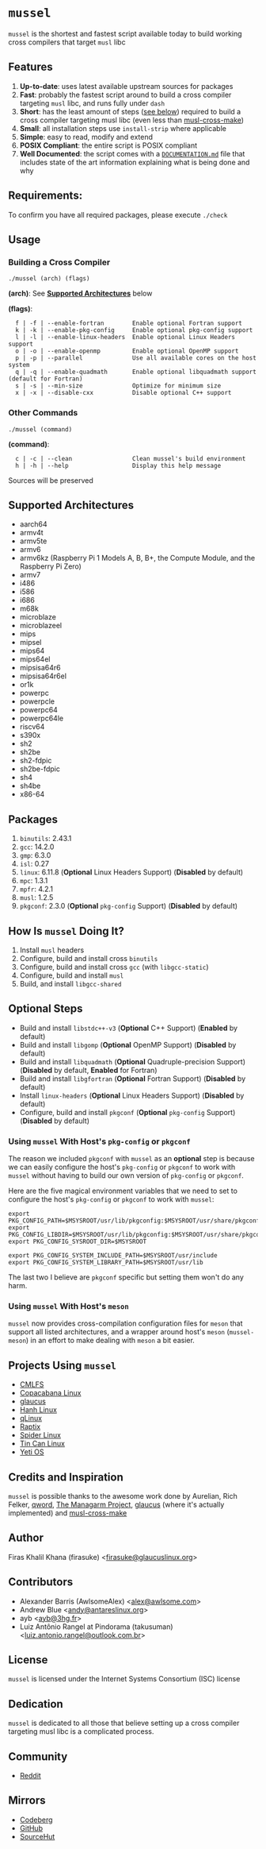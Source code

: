 # `mussel`
`mussel` is the shortest and fastest script available today to build working cross
compilers that target `musl` libc

## Features
1. **Up-to-date**: uses latest available upstream sources for packages
2. **Fast**: probably the fastest script around to build a cross compiler
   targeting `musl` libc, and runs fully under `dash`
3. **Short**: has the least amount of steps ([see
   below](#how-is-mussel-doing-it)) required
   to build a cross compiler targeting musl libc (even less than
   [musl-cross-make](https://github.com/richfelker/musl-cross-make))
4. **Small**: all installation steps use `install-strip` where applicable
5. **Simple**: easy to read, modify and extend
6. **POSIX Compliant**: the entire script is POSIX compliant
7. **Well Documented**: the script comes with a
   [`DOCUMENTATION.md`](DOCUMENTATION.md)
   file that includes state of the art information explaining what is being done
   and why

## Requirements:
To confirm you have all required packages, please execute `./check`

## Usage
### Building a Cross Compiler
```Shell
./mussel (arch) (flags)
```

**(arch)**: See [**Supported
Architectures**](#supported-architectures)
below

**(flags)**:
```Shell
  f | -f | --enable-fortran        Enable optional Fortran support
  k | -k | --enable-pkg-config     Enable optional pkg-config support
  l | -l | --enable-linux-headers  Enable optional Linux Headers support
  o | -o | --enable-openmp         Enable optional OpenMP support
  p | -p | --parallel              Use all available cores on the host system
  q | -q | --enable-quadmath       Enable optional libquadmath support (default for Fortran)
  s | -s | --min-size              Optimize for minimum size
  x | -x | --disable-cxx           Disable optional C++ support
```

### Other Commands
```Shell
./mussel (command)
```

**(command)**:
```Shell
  c | -c | --clean                 Clean mussel's build environment
  h | -h | --help                  Display this help message
```

Sources will be preserved

## Supported Architectures
- aarch64
- armv4t
- armv5te
- armv6
- armv6kz (Raspberry Pi 1 Models A, B, B+, the Compute Module, and the Raspberry
Pi Zero)
- armv7
- i486
- i586
- i686
- m68k
- microblaze
- microblazeel
- mips
- mipsel
- mips64
- mips64el
- mipsisa64r6
- mipsisa64r6el
- or1k
- powerpc
- powerpcle
- powerpc64
- powerpc64le
- riscv64
- s390x
- sh2
- sh2be
- sh2-fdpic
- sh2be-fdpic
- sh4
- sh4be
- x86-64

## Packages
1. `binutils`: 2.43.1
2. `gcc`: 14.2.0
3. `gmp`: 6.3.0
4. `isl`: 0.27
5. `linux`: 6.11.8 (**Optional** Linux Headers Support) (**Disabled** by default)
6. `mpc`: 1.3.1
7. `mpfr`: 4.2.1
8. `musl`: 1.2.5
9. `pkgconf`: 2.3.0 (**Optional** `pkg-config` Support) (**Disabled** by default)

## How Is `mussel` Doing It?
1. Install `musl` headers
2. Configure, build and install cross `binutils`
3. Configure, build and install cross `gcc` (with `libgcc-static`)
4. Configure, build and install `musl`
5. Build, and install `libgcc-shared`

## **Optional** Steps
- Build and install `libstdc++-v3` (**Optional** C++ Support) (**Enabled** by default)
- Build and install `libgomp` (**Optional** OpenMP Support) (**Disabled** by default)
- Build and install `libquadmath` (**Optional** Quadruple-precision Support)
(**Disabled** by default, **Enabled** for Fortran)
- Build and install `libgfortran` (**Optional** Fortran Support) (**Disabled** by default)
- Install `linux-headers` (**Optional** Linux Headers Support) (**Disabled** by default)
- Configure, build and install `pkgconf` (**Optional** `pkg-config` Support)
(**Disabled** by default)

### Using `mussel` With Host's `pkg-config` or `pkgconf`
The reason we included `pkgconf` with `mussel` as an **optional** step is
because we can easily configure the host's `pkg-config` or `pkgconf` to work
with `mussel` without having to build our own version of `pkg-config` or
`pkgconf`.

Here are the five magical environment variables that we need to set to configure
the host's `pkg-config` or `pkgconf` to work with `mussel`:

```Shell
export PKG_CONFIG_PATH=$MSYSROOT/usr/lib/pkgconfig:$MSYSROOT/usr/share/pkgconfig
export PKG_CONFIG_LIBDIR=$MSYSROOT/usr/lib/pkgconfig:$MSYSROOT/usr/share/pkgconfig
export PKG_CONFIG_SYSROOT_DIR=$MSYSROOT

export PKG_CONFIG_SYSTEM_INCLUDE_PATH=$MSYSROOT/usr/include
export PKG_CONFIG_SYSTEM_LIBRARY_PATH=$MSYSROOT/usr/lib
```

The last two I believe are `pkgconf` specific but setting them won't do any harm.

### Using `mussel` With Host's `meson`
`mussel` now provides cross-compilation configuration files for `meson` that
support all listed architectures, and a wrapper around host's `meson`
(`mussel-meson`) in an effort to make dealing with `meson` a bit easier.

## Projects Using `mussel`
- [CMLFS](https://github.com/dslm4515/CMLFS)
- [Copacabana Linux](http://copacabana.pindorama.net.br)
- [glaucus](https://glaucuslinux.org/)
- [Hanh Linux](https://hanh-linux.github.io/)
- [qLinux](https://qlinux.qware.org/doku.php)
- [Raptix](https://github.com/dslm4515/Raptix)
- [Spider Linux](https://github.com/spider-linux/spiderlinux)
- [Tin Can Linux](https://tincan-linux.github.io/)
- [Yeti OS](https://github.com/avs-origami/yeti)

## Credits and Inspiration
`mussel` is possible thanks to the awesome work done by Aurelian, Rich Felker,
[qword](https://github.com/qword-os), [The Managarm Project](
https://github.com/managarm), [glaucus](https://glaucuslinux.org/) (where
it's actually implemented) and [musl-cross-make](
https://github.com/richfelker/musl-cross-make)

## Author
Firas Khalil Khana (firasuke) <[firasuke@glaucuslinux.org](
mailto:firasuke@glaucuslinux.org)>

## Contributors
- Alexander Barris (AwlsomeAlex) <[alex@awlsome.com](mailto:alex@awlsome.com)>
- Andrew Blue <[andy@antareslinux.org](mailto:andy@antareslinux.org)>
- ayb <[ayb@3hg.fr](mailto:ayb@3hg.fr)>
- Luiz Antônio Rangel at Pindorama (takusuman) <[luiz.antonio.rangel@outlook.com.br](luiz.antonio.rangel@outlook.com.br)>

## License
`mussel` is licensed under the Internet Systems Consortium (ISC) license

## Dedication
`mussel` is dedicated to all those that believe setting up a cross compiler
targeting musl libc is a complicated process.

## Community
- [Reddit](https://www.reddit.com/r/distrodev/)

## Mirrors
- [Codeberg](https://codeberg.org/firasuke/mussel)
- [GitHub](https://github.com/firasuke/mussel)
- [SourceHut](https://git.sr.ht/~firasuke/mussel)
